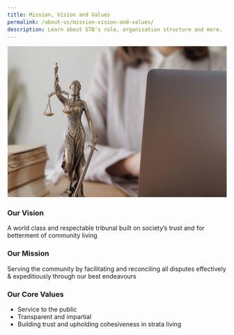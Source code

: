 ```yaml
---
title: Mission, Vision and Values
permalink: /about-us/mission-vision-and-values/
description: Learn about STB's role, organisation structure and more.
---
```

![Vision, Mission, Core Values](/images/legal-advice-in-the-office-or-online-a-female-law-2022-11-14-01-35-55-utc%201.jpg)

### Our Vision

A world class and respectable tribunal built on society’s trust and for betterment of community living

### Our Mission

Serving the community by facilitating and reconciling all disputes effectively & expeditiously through our best endeavours

### Our Core Values

*   Service to the public
*   Transparent and impartial
*   Building trust and upholding cohesiveness in strata living
